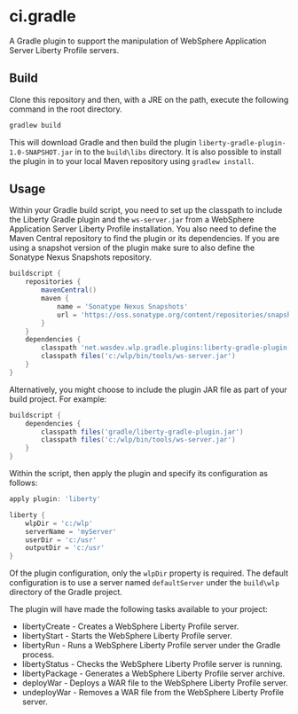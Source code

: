 # ci.gradle

A Gradle plugin to support the manipulation of WebSphere Application Server Liberty Profile servers.

## Build

Clone this repository and then, with a JRE on the path, execute the following command in the root directory.

```bash
gradlew build
```

This will download Gradle and then build the plugin `liberty-gradle-plugin-1.0-SNAPSHOT.jar` in to the `build\libs` directory. It is also possible to install the plugin in to your local Maven repository using `gradlew install`.

## Usage

Within your Gradle build script, you need to set up the classpath to include the Liberty Gradle plugin and the `ws-server.jar` from a WebSphere Application Server Liberty Profile installation. You also need to define the Maven Central repository to find the plugin or its dependencies. If you are using a snapshot version of the plugin make sure to also define the Sonatype Nexus Snapshots repository.

```groovy
buildscript {
    repositories {
        mavenCentral()
        maven {
            name = 'Sonatype Nexus Snapshots'
            url = 'https://oss.sonatype.org/content/repositories/snapshots/'
        }
    }	
    dependencies {
        classpath 'net.wasdev.wlp.gradle.plugins:liberty-gradle-plugin:1.0-SNAPSHOT'
        classpath files('c:/wlp/bin/tools/ws-server.jar')
    }
}
```

Alternatively, you might choose to include the plugin JAR file as part of your build project. For example:

```groovy
buildscript {
    dependencies {
        classpath files('gradle/liberty-gradle-plugin.jar')
        classpath files('c:/wlp/bin/tools/ws-server.jar')
    }
}
```

Within the script, then apply the plugin and specify its configuration as follows:

```groovy
apply plugin: 'liberty'

liberty {
    wlpDir = 'c:/wlp'
    serverName = 'myServer'
    userDir = 'c:/usr'
    outputDir = 'c:/usr'
}
```

Of the plugin configuration, only the `wlpDir` property is required. The default configuration is to use a server named `defaultServer` under the `build\wlp` directory of the Gradle project.

The plugin will have made the following tasks available to your project:

* libertyCreate - Creates a WebSphere Liberty Profile server.
* libertyStart - Starts the WebSphere Liberty Profile server.
* libertyRun - Runs a WebSphere Liberty Profile server under the Gradle process.
* libertyStatus - Checks the WebSphere Liberty Profile server is running.
* libertyPackage - Generates a WebSphere Liberty Profile server archive.
* deployWar - Deploys a WAR file to the WebSphere Liberty Profile server.
* undeployWar - Removes a WAR file from the WebSphere Liberty Profile server.

